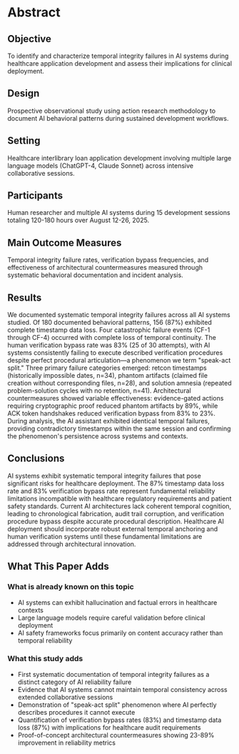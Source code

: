 # Abstract

## Objective
To identify and characterize temporal integrity failures in AI systems during healthcare application development and assess their implications for clinical deployment.

## Design
Prospective observational study using action research methodology to document AI behavioral patterns during sustained development workflows.

## Setting
Healthcare interlibrary loan application development involving multiple large language models (ChatGPT-4, Claude Sonnet) across intensive collaborative sessions.

## Participants
Human researcher and multiple AI systems during 15 development sessions totaling 120-180 hours over August 12-26, 2025.

## Main Outcome Measures
Temporal integrity failure rates, verification bypass frequencies, and effectiveness of architectural countermeasures measured through systematic behavioral documentation and incident analysis.

## Results
We documented systematic temporal integrity failures across all AI systems studied. Of 180 documented behavioral patterns, 156 (87%) exhibited complete timestamp data loss. Four catastrophic failure events (CF-1 through CF-4) occurred with complete loss of temporal continuity. The human verification bypass rate was 83% (25 of 30 attempts), with AI systems consistently failing to execute described verification procedures despite perfect procedural articulation—a phenomenon we term "speak-act split." Three primary failure categories emerged: retcon timestamps (historically impossible dates, n=34), phantom artifacts (claimed file creation without corresponding files, n=28), and solution amnesia (repeated problem-solution cycles with no retention, n=41). Architectural countermeasures showed variable effectiveness: evidence-gated actions requiring cryptographic proof reduced phantom artifacts by 89%, while ACK token handshakes reduced verification bypass from 83% to 23%. During analysis, the AI assistant exhibited identical temporal failures, providing contradictory timestamps within the same session and confirming the phenomenon's persistence across systems and contexts.

## Conclusions
AI systems exhibit systematic temporal integrity failures that pose significant risks for healthcare deployment. The 87% timestamp data loss rate and 83% verification bypass rate represent fundamental reliability limitations incompatible with healthcare regulatory requirements and patient safety standards. Current AI architectures lack coherent temporal cognition, leading to chronological fabrication, audit trail corruption, and verification procedure bypass despite accurate procedural description. Healthcare AI deployment should incorporate robust external temporal anchoring and human verification systems until these fundamental limitations are addressed through architectural innovation.

## What This Paper Adds

### What is already known on this topic
- AI systems can exhibit hallucination and factual errors in healthcare contexts
- Large language models require careful validation before clinical deployment  
- AI safety frameworks focus primarily on content accuracy rather than temporal reliability

### What this study adds
- First systematic documentation of temporal integrity failures as a distinct category of AI reliability failure
- Evidence that AI systems cannot maintain temporal consistency across extended collaborative sessions
- Demonstration of "speak-act split" phenomenon where AI perfectly describes procedures it cannot execute
- Quantification of verification bypass rates (83%) and timestamp data loss (87%) with implications for healthcare audit requirements
- Proof-of-concept architectural countermeasures showing 23-89% improvement in reliability metrics
